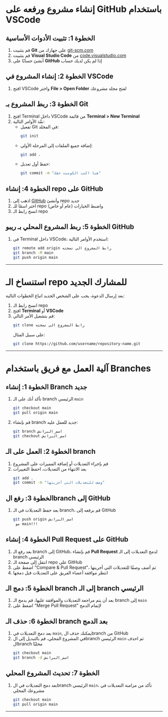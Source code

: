 # إنشاء مشروع ورفعه على GitHub باستخدام VSCode

## الخطوة 1: تثبيت الأدوات الأساسية
1. قم بتثبيت **Git** على جهازك من [git-scm.com](https://git-scm.com/downloads/)
2. قم بتثبيت **Visual Studio Code** من [code.visualstudio.com](https://code.visualstudio.com/)
3. أنشئ حسابًا على **GitHub** إذا لم يكن لديك حساب



## الخطوة 2: إنشاء المشروع في VSCode
1. افتح VSCode واختر **File > Open Folder** لفتح مجلد مشروعك



## الخطوة 3: ربط المشروع بـ Git
1. افتح Terminal داخل VSCode من قائمة **Terminal > New Terminal**
2. نفّذ الأوامر التالية:
   - تفعيل Git في المجلد:
     ```bash
     git init
     ```
   - إضافة جميع الملفات إلى المرحلة الأولى:
     ```bash
     git add .
     ```
   - حفظ أول تعديل:
     ```bash
     git commit -m "هنا اكتب الكومنت حقك"
     ```



## الخطوة 4: إنشاء repo على GitHub
1. اذهب إلى [GitHub](https://github.com/) وأنشئ repo جديد
2. اختر اسمًا للـ repo واضبط الخيارات (عام أو خاص)
3. انسخ رابط الـ repo



## الخطوة 5: ربط المشروع المحلي بـ ريبو GitHub
1. في Terminal داخل VSCode، استخدم الأوامر التالية:
   ```bash
   git remote add origin رابط المشروع الي نسخته
   git branch -M main
   git push origin main
   ```

---


# **استنساخ الـ repo للمشارك الجديد**  

بعد إرسال الدعوة، يجب على الشخص الجديد اتباع الخطوات التالية:

1. انسخ رابط الـ repo
2. افتح **Terminal** أو **VSCode**
5. قم بتشغيل الأمر التالي:
   ```bash
   git clone رابط المشروع الي نسخته
   ```
   على سبيل المثال:
   ```bash
   git clone https://github.com/username/repository-name.git
   ```




---



# آلية العمل مع فريق باستخدام Branches

## الخطوة 1: إنشاء Branch جديد

1. تأكد أنك على الـ branch الرئيسي `main`
   ```bash
   git checkout main
   git pull origin main
   ```
2. قم بإنشاء branch جديد للعمل عليه:
   ```bash
   git branch اسم_البرانش
   git checkout اسم_البرانش
   ```




## الخطوة 2: العمل على الـ branch

1. قم بإجراء التعديلات أو إضافة المميزات على المشروع
2. بعد الانتهاء من التعديلات، احفظ التغييرات
   ```bash
   git add .
   git commit -m "وصف للتعديلات التي أجريتها"
   ```



## الخطوة 3: رفع الbranch إلى GitHub

1. بعد حفظ التعديلات في الـ branch، قم برفعه إلى GitHub
   ```bash
   git push origin اسم_البرانش
    مو main!!!
   ```



## الخطوة 4: إنشاء Pull Request على GitHub

1. بعد رفع الـ branch إلى GitHub، قم بإنشاء **Pull Request** لدمج التعديلات إلى الـ branch الرئيسي
2. انتقل إلى صفحة الـ repo على GitHub
3. اضغط على "Compare & Pull Request"، ثم أضف وصفًا للتعديلات التي أجريتها
4. انتظر موافقة أعضاء الفريق على التعديلات قبل دمجها



## الخطوة 5: دمج الـ branch إلى الـ branch الرئيسي

1. بعد أن يتم مراجعة التعديلات والموافقة عليها، قم بدمج الـ branch إلى `main`
2. اضغط على "Merge Pull Request" لإتمام الدمج



## الخطوة 6: حذف الـ branch بعد الدمج

1. بعد دمج التعديلات في `main`, يمكنك حذف الbranch من GitHub
2. في المشروع المحلي، قم بالتبديل إلى الbranch الرئيسي `main` ثم احذف الbranch محليًا
   ```bash
   git checkout main
   git branch -d اسم_البرانش
   ```



## الخطوة 7: تحديث المشروع المحلي

1. بعد دمج التعديلات في الbranch الرئيسي `main`، تأكد من مزامنة التعديلات في مشروعك المحلي
   ```bash
   git checkout main
   git pull origin main
   ```

---

